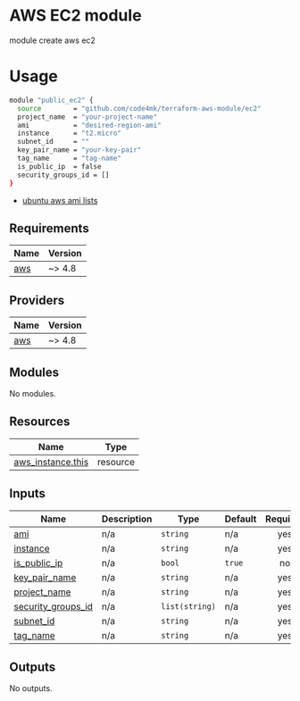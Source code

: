 # AWS EC2 module
module create aws ec2 

# Usage

```bash
module "public_ec2" {
  source        = "github.com/code4mk/terraform-aws-module/ec2"
  project_name  = "your-project-name"
  ami           = "desired-region-ami"
  instance      = "t2.micro"
  subnet_id     = ""
  key_pair_name = "your-key-pair"
  tag_name      = "tag-name"
  is_public_ip  = false
  security_groups_id = []
}
```

* [ubuntu aws ami lists](https://cloud-images.ubuntu.com/locator/ec2/)

<!-- BEGIN_TF_DOCS -->
## Requirements

| Name | Version |
|------|---------|
| <a name="requirement_aws"></a> [aws](#requirement\_aws) | ~> 4.8 |

## Providers

| Name | Version |
|------|---------|
| <a name="provider_aws"></a> [aws](#provider\_aws) | ~> 4.8 |

## Modules

No modules.

## Resources

| Name | Type |
|------|------|
| [aws_instance.this](https://registry.terraform.io/providers/hashicorp/aws/latest/docs/resources/instance) | resource |

## Inputs

| Name | Description | Type | Default | Required |
|------|-------------|------|---------|:--------:|
| <a name="input_ami"></a> [ami](#input\_ami) | n/a | `string` | n/a | yes |
| <a name="input_instance"></a> [instance](#input\_instance) | n/a | `string` | n/a | yes |
| <a name="input_is_public_ip"></a> [is\_public\_ip](#input\_is\_public\_ip) | n/a | `bool` | `true` | no |
| <a name="input_key_pair_name"></a> [key\_pair\_name](#input\_key\_pair\_name) | n/a | `string` | n/a | yes |
| <a name="input_project_name"></a> [project\_name](#input\_project\_name) | n/a | `string` | n/a | yes |
| <a name="input_security_groups_id"></a> [security\_groups\_id](#input\_security\_groups\_id) | n/a | `list(string)` | n/a | yes |
| <a name="input_subnet_id"></a> [subnet\_id](#input\_subnet\_id) | n/a | `string` | n/a | yes |
| <a name="input_tag_name"></a> [tag\_name](#input\_tag\_name) | n/a | `string` | n/a | yes |

## Outputs

No outputs.
<!-- END_TF_DOCS -->